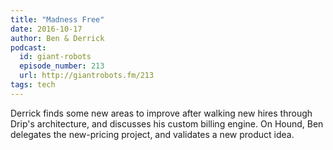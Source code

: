 ```yaml
---
title: "Madness Free"
date: 2016-10-17
author: Ben & Derrick
podcast:
  id: giant-robots
  episode_number: 213
  url: http://giantrobots.fm/213
tags: tech
---
```


Derrick finds some new areas to improve after walking new hires through Drip's architecture, and discusses his custom billing engine. On Hound, Ben delegates the new-pricing project, and validates a new product idea.
